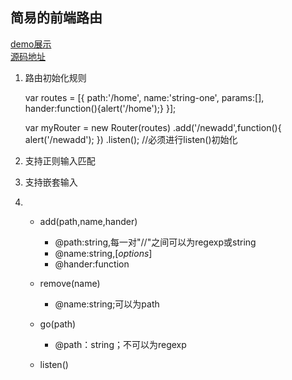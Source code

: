## 简易的前端路由

[demo展示](./test.html)  
[源码地址](./route.js)
1. 路由初始化规则

    var routes = [{
        path:'/home',
        name:'string-one',
        params:[],
        hander:function(){alert('/home');}
    }];

    var myRouter = new Router(routes)
                        .add('/newadd',function(){
                            alert('/newadd');
                        })
                        .listen();  //必须进行listen()初始化

2. 支持正则输入匹配
3. 支持嵌套输入
4.  - add(path,name,hander)
        + @path:string,每一对"//"之间可以为regexp或string
        + @name:string,[*options*]
        + @hander:function

    - remove(name)
        + @name:string;可以为path

    - go(path)
        + @path：string；不可以为regexp

    - listen()
